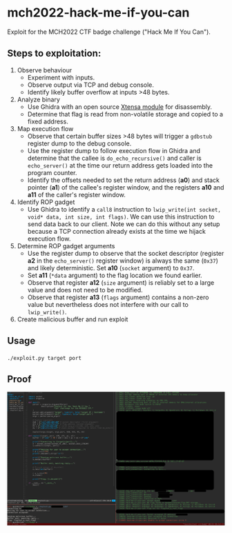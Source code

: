 # mch2022-hack-me-if-you-can
Exploit for the MCH2022 CTF badge challenge ("Hack Me If You Can").

## Steps to exploitation:
1. Observe behaviour
   - Experiment with inputs.
   - Observe output via TCP and debug console.
   - Identify likely buffer overflow at inputs >48 bytes.
2. Analyze binary
   - Use Ghidra with an open source [Xtensa module](https://github.com/yath/ghidra-xtensa) for disassembly.
   - Determine that flag is read from non-volatile storage and copied to a
     fixed address.
3. Map execution flow
   - Observe that certain buffer sizes >48 bytes will trigger a `gdbstub`
     register dump to the debug console.
   - Use the register dump to follow execution flow in Ghidra and determine
     that the callee is `do_echo_recursive()` and caller is `echo_server()` at the
     time our return address gets loaded into the program counter.
   - Identify the offsets needed to set the return address (**a0**) and stack
     pointer (**a1**) of the callee's register window, and the registers **a10**
     and **a11** of the caller's register window.
4. Identify ROP gadget
   - Use Ghidra to identify a `call8` instruction to 
     `lwip_write(int socket, void* data, int size, int flags)`. We can use this
     instruction to send data back to our client. Note we can do this without
     any setup because a TCP connection already exists at the time we hijack
     execution flow.
5. Determine ROP gadget arguments
   - Use the register dump to observe that the socket descriptor (register **a2**
     in the `echo_server()` register window) is always the same (`0x37`) and
     likely deterministic. Set **a10** (`socket` argument) to `0x37`.
   - Set **a11** (`*data` argument) to the flag location we found earlier.
   - Observe that register **a12** (`size` argument) is reliably set to a large
     value and does not need to be modified.
   - Observe that register **a13** (`flags` argument) contains a non-zero value
     but nevertheless does not interfere with our call to `lwip_write()`.
6. Create malicious buffer and run exploit

## Usage
`./exploit.py target port`

## Proof
![proof](proof.png)
